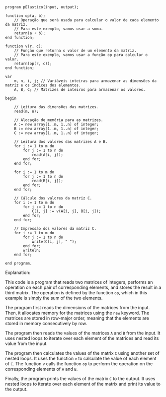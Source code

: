 ```portuguol
program pElastico(input, output);

function op(a, b);
    // Operação que será usada para calcular o valor de cada elemento da matriz.
    // Para este exemplo, vamos usar a soma.
    return(a + b);
end function;

function v(r, c);
    // Função que retorna o valor de um elemento da matriz.
    // Para este exemplo, vamos usar a função op para calcular o valor.
    return(op(r, c));
end function;

var
    m, n, i, j; // Variáveis inteiras para armazenar as dimensões da matriz e os índices dos elementos.
    A, B, C; // Matrizes de inteiros para armazenar os valores.

begin

    // Leitura das dimensões das matrizes.
    read(m, n);

    // Alocação de memória para as matrizes.
    A := new array[1..m, 1..n] of integer;
    B := new array[1..m, 1..n] of integer;
    C := new array[1..m, 1..n] of integer;

    // Leitura dos valores das matrizes A e B.
    for i := 1 to m do
        for j := 1 to n do
            read(A[i, j]);
        end for;
    end for;

    for i := 1 to m do
        for j := 1 to n do
            read(B[i, j]);
        end for;
    end for;

    // Cálculo dos valores da matriz C.
    for i := 1 to m do
        for j := 1 to n do
            C[i, j] := v(A[i, j], B[i, j]);
        end for;
    end for;

    // Impressão dos valores da matriz C.
    for i := 1 to m do
        for j := 1 to n do
            write(C[i, j], " ");
        end for;
        writeln;
    end for;

end program.
```

Explanation:

This code is a program that reads two matrices of integers, performs an operation on each pair of corresponding elements, and stores the result in a third matrix. The operation is defined by the function `op`, which in this example is simply the sum of the two elements.

The program first reads the dimensions of the matrices from the input. Then, it allocates memory for the matrices using the `new` keyword. The matrices are stored in row-major order, meaning that the elements are stored in memory consecutively by row.

The program then reads the values of the matrices `A` and `B` from the input. It uses nested loops to iterate over each element of the matrices and read its value from the input.

The program then calculates the values of the matrix `C` using another set of nested loops. It uses the function `v` to calculate the value of each element of `C`. The function `v` calls the function `op` to perform the operation on the corresponding elements of `A` and `B`.

Finally, the program prints the values of the matrix `C` to the output. It uses nested loops to iterate over each element of the matrix and print its value to the output.
